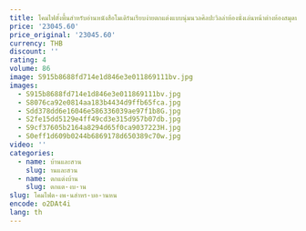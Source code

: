 ```yaml
---
title: โคมไฟตั้งพื้นสำหรับอ่านหนังสือโมเดิร์นเรียบง่ายตกแต่งแบบนุ่มนวลศิลปะวิลล่าห้องนั่งเล่นหน้าต่างห้องสมุดหนังสือเด็กผู้ชายโคมไฟเครื่องประดับ
price: '23045.60'
price_original: '23045.60'
currency: THB
discount: ''
rating: 4
volume: 86
image: S915b8688fd714e1d846e3e011869111bv.jpg
images:
  - S915b8688fd714e1d846e3e011869111bv.jpg
  - S8076ca92e0814aa183b4434d9ffb65fca.jpg
  - Sdd378dd6e16046e586336039ae97f1b8G.jpg
  - S2fe15dd5129e4ff49cd3e315d957b07db.jpg
  - S9cf37605b2164a8294d65f0ca9037223H.jpg
  - S0eff1d609b0244b6869178d650389c70w.jpg
video: ''
categories:
  - name: บ้านและสวน
    slug: านและสวน
  - name: ตกแต่งบ้าน
    slug: ตกแต-งบ-าน
slug: โคมไฟต-งพ-นสำหร-บอ-านหน
encode: o2DAt4i
lang: th
---
```

  